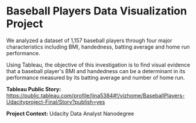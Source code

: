 # Baseball Players Data Visualization Project 

We analyzed a dataset of 1,157 baseball players through four major characteristics including BMI, handedness, batting average and home run performance.   

Using Tableau, the objective of this investigation is to find visual evidence that a baseball player's BMI and handedness can be a determinant in its performance measured by its batting average and number of home run.

**Tableau Public Story:** https://public.tableau.com/profile/lina5384#!/vizhome/BaseballPlayers-Udacityproject-Final/Story?publish=yes 

**Project Context:** Udacity Data Analyst Nanodegree
